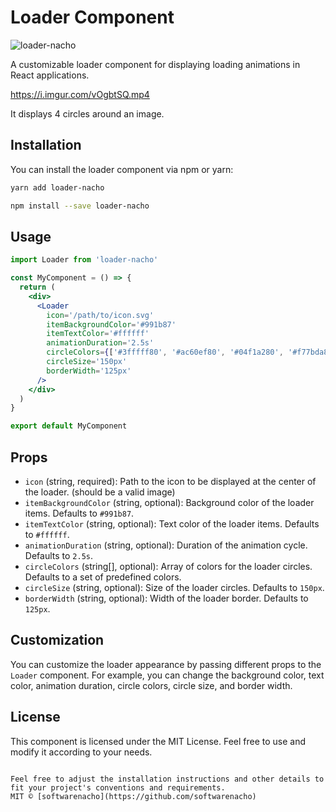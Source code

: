 # Loader Component

![loader-nacho](https://imgur.com/HIMfYzF)

A customizable loader component for displaying loading animations in React applications.

https://i.imgur.com/vOgbtSQ.mp4

It displays 4 circles around an image.

## Installation

You can install the loader component via npm or yarn:

```bash
yarn add loader-nacho

npm install --save loader-nacho
```

## Usage

```jsx
import Loader from 'loader-nacho'

const MyComponent = () => {
  return (
    <div>
      <Loader
        icon='/path/to/icon.svg'
        itemBackgroundColor='#991b87'
        itemTextColor='#ffffff'
        animationDuration='2.5s'
        circleColors={['#3fffff80', '#ac60ef80', '#04f1a280', '#f77bda80']}
        circleSize='150px'
        borderWidth='125px'
      />
    </div>
  )
}

export default MyComponent
```

## Props

- `icon` (string, required): Path to the icon to be displayed at the center of the loader. (should be a valid image)
- `itemBackgroundColor` (string, optional): Background color of the loader items. Defaults to `#991b87`.
- `itemTextColor` (string, optional): Text color of the loader items. Defaults to `#ffffff`.
- `animationDuration` (string, optional): Duration of the animation cycle. Defaults to `2.5s`.
- `circleColors` (string[], optional): Array of colors for the loader circles. Defaults to a set of predefined colors.
- `circleSize` (string, optional): Size of the loader circles. Defaults to `150px`.
- `borderWidth` (string, optional): Width of the loader border. Defaults to `125px`.

## Customization

You can customize the loader appearance by passing different props to the `Loader` component. For example, you can change the background color, text color, animation duration, circle colors, circle size, and border width.

## License

This component is licensed under the MIT License. Feel free to use and modify it according to your needs.

```

Feel free to adjust the installation instructions and other details to fit your project's conventions and requirements.
MIT © [softwarenacho](https://github.com/softwarenacho)
```

